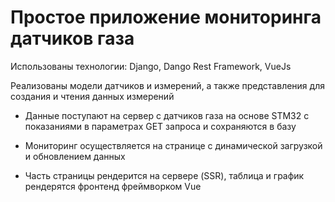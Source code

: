 # Простое приложение мониторинга датчиков газа

Использованы технологии: Django, Dango Rest Framework, VueJs

Реализованы модели датчиков и измерений, а также представления для создания и чтения данных измерений

* Данные поступают на сервер с датчиков газа на основе STM32 с показаниями в параметрах GET запроса и сохраняются в базу

* Мониторинг осуществляется на странице с динамической загрузкой и обновлением данных

* Часть страницы рендерится на сервере (SSR), таблица и график рендерятся фронтенд фреймворком Vue
